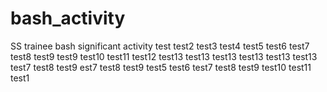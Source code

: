 # bash_activity
SS trainee bash significant activity
test
test2
test3
test4
test5
test6
test7
test8
test9
test9
test10
test11
test12
test13
test13
test13
test13
test13
test13
test7
test8
test9
est7
test8
test9
test5
test6
test7
test8
test9
test10
test11
test1
